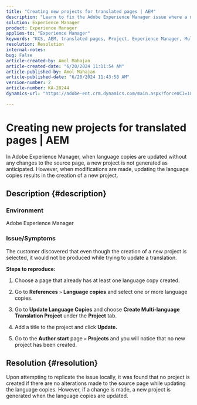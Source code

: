 ```yaml
---
title: "Creating new projects for translated pages | AEM"
description: "Learn to fix the Adobe Experience Manager issue where a new project is not created when updating the language copies."
solution: Experience Manager
product: Experience Manager
applies-to: "Experience Manager"
keywords: "KCS, AEM, translated pages, Project, Experience Manager, Multi-language, References, language copies"
resolution: Resolution
internal-notes: 
bug: False
article-created-by: Amol Mahajan
article-created-date: "6/20/2024 11:11:54 AM"
article-published-by: Amol Mahajan
article-published-date: "6/20/2024 11:43:58 AM"
version-number: 2
article-number: KA-20244
dynamics-url: "https://adobe-ent.crm.dynamics.com/main.aspx?forceUCI=1&pagetype=entityrecord&etn=knowledgearticle&id=f9ced0e5-f52e-ef11-840a-000d3a3764e0"

---
```

# Creating new projects for translated pages | AEM


In Adobe Experience Manager, when language copies are updated without any changes to the source page, a new project is not generated as anticipated. However, when modifications are made, updating the language copies results in the creation of a new project.

## Description {#description}


### <b>Environment</b>

Adobe Experience Manager



### <b>Issue/Symptoms</b>

The customer discovered that even though the creation of a new project is selected, it would not be produced while trying to update a translation.

<b>Steps to reproduce:</b>

1. Choose a page that already has at least one language copy created.


2. Go to <b>References</b> `>`  <b>Language copies</b> and select one or more language copies.


3. Go to <b>Update Language Copies</b> and choose <b>Create Multi-language Translation Project</b> under the <b>Project</b> tab.


4. Add a title to the project and click <b>Update.</b>


5. Go to the <b>Author start</b> page `>`  <b>Projects</b> and you will notice that no new project has been created.



## Resolution {#resolution}


Upon attempting to replicate the issue locally, it was found that no project is created if there are no alterations made to the source page while updating the language copies. However, if a change is made, a new project is generated when the language copies are updated.
